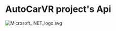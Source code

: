 # AutoCarVR project's Api
 
![Microsoft_ NET_logo svg](https://github.com/AbdennourHsn/AutoCarApi/assets/119530347/c9e65971-5547-49d4-90a2-107169098b11)
